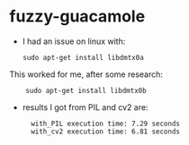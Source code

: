 # fuzzy-guacamole

- I had an issue on linux with:

      sudo apt-get install libdmtx0a

This worked for me, after some research:

        sudo apt-get install libdmtx0b

- results I got from PIL and cv2 are:

        with_PIL execution time: 7.29 seconds
        with_cv2 execution time: 6.81 seconds